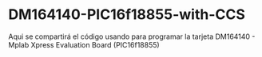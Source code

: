 # DM164140-PIC16f18855-with-CCS
Aqui se compartirá el código usando para programar la tarjeta DM164140 - Mplab Xpress Evaluation Board (PIC16f18855)
